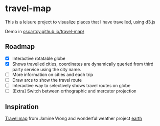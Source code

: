 # travel-map
This is a leisure project to visualize places that I have travelled, using d3.js

Demo in [oscartcy.github.io/travel-map/](oscartcy.github.io/travel-map/)

## Roadmap
- [x] Interactive rotatable globe
- [x] Shows travelled cities, coordinates are dynamically queried from third party service using the city name.
- [ ] More information on cities and each trip
- [ ] Draw arcs to show the travel route
- [ ] Interactive way to selectively shows travel routes on globe
- [ ] [Extra] Switch between orthographic and mercator projection

## Inspiration
[Travel map](http://jamie-wong.com/experiments/travelmap/) from Jamine Wong and wonderful weather project [earth](http://earth.nullschool.net/)

